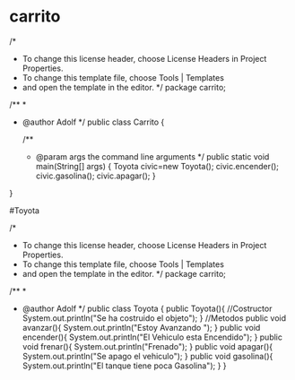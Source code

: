 # carrito

/*
 * To change this license header, choose License Headers in Project Properties.
 * To change this template file, choose Tools | Templates
 * and open the template in the editor.
 */
package carrito;

/**
 *
 * @author Adolf
 */
public class Carrito {

    /**
     * @param args the command line arguments
     */
    public static void main(String[] args) {
        Toyota civic=new Toyota();
        civic.encender();
        civic.gasolina();
        civic.apagar();
    }
    
}



#Toyota

/*
 * To change this license header, choose License Headers in Project Properties.
 * To change this template file, choose Tools | Templates
 * and open the template in the editor.
 */
package carrito;

/**
 *
 * @author Adolf
 */
public class Toyota {
        public Toyota(){
        //Costructor 
        System.out.println("Se ha costruido el objeto");
    }
    //Metodos
        public void avanzar(){
            System.out.println("Estoy Avanzando ");
        }
        public void encender(){
            System.out.println("El Vehiculo esta Encendido");
        }
        public void frenar(){
            System.out.println("Frenado");
        }
        public void apagar(){
            System.out.println("Se apago el vehiculo");
        }
        public void gasolina(){
            System.out.println("El tanque tiene poca Gasolina");
        }
}
     

